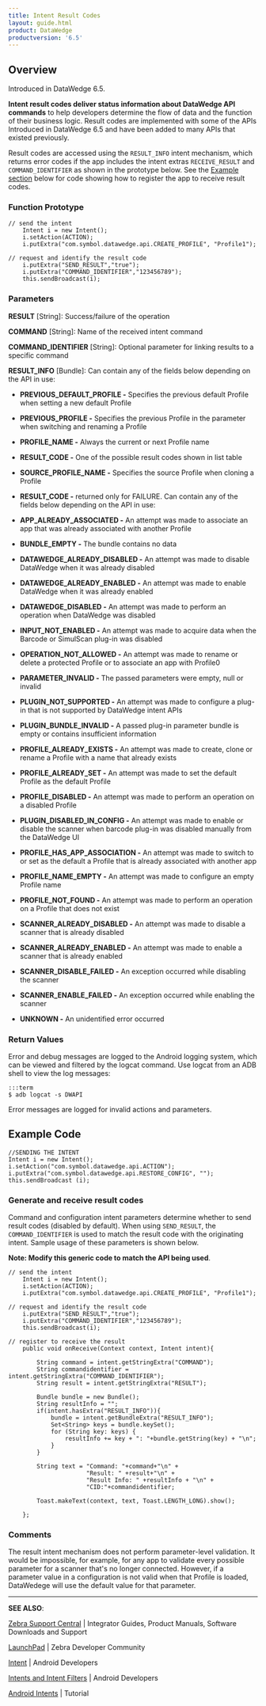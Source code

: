 ```yaml
---
title: Intent Result Codes 
layout: guide.html
product: DataWedge
productversion: '6.5'
---
```


## Overview

Introduced in DataWedge 6.5.

**Intent result codes deliver status information about DataWedge API commands** to help developers determine the flow of data and the function of their business logic. Result codes are implemented with some of the APIs Introduced in DataWedge 6.5 and have been added to many APIs that existed previously.  

Result codes are accessed using the `RESULT_INFO` intent mechanism, which returns error codes if the app includes the intent extras `RECEIVE_RESULT` and `COMMAND_IDENTIFIER` as shown in the prototype below. See the [Example section](#example) below for code showing how to register the app to receive result codes. 

### Function Prototype

	// send the intent
		Intent i = new Intent();
		i.setAction(ACTION);
		i.putExtra("com.symbol.datawedge.api.CREATE_PROFILE", "Profile1");

	// request and identify the result code
		i.putExtra("SEND_RESULT","true");
		i.putExtra("COMMAND_IDENTIFIER","123456789");
		this.sendBroadcast(i);

### Parameters

**RESULT** [String]: Success/failure of the operation

**COMMAND** [String]: Name of the received intent command

**COMMAND_IDENTIFIER** [String]: Optional parameter for linking results to a specific command

**RESULT_INFO** [Bundle]: Can contain any of the fields below depending on the API in use: 

* **PREVIOUS_DEFAULT_PROFILE -** Specifies the previous default Profile when setting a new default Profile
* **PREVIOUS_PROFILE -** Specifies the previous Profile in the parameter when switching and renaming a Profile
* **PROFILE_NAME -** Always the current or next Profile name
* **RESULT_CODE -** One of the possible result codes shown in list table
* **SOURCE_PROFILE_NAME -** Specifies the source Profile when cloning a Profile
* **RESULT_CODE -** returned only for FAILURE. Can contain any of the fields below depending on the API in use:

 * **APP_ALREADY_ASSOCIATED -** An attempt was made to associate an app that was already associated with another Profile
 * **BUNDLE_EMPTY -** The bundle contains no data
 * **DATAWEDGE_ALREADY_DISABLED -** An attempt was made to disable DataWedge when it was already disabled
 * **DATAWEDGE_ALREADY_ENABLED -** An attempt was made to enable DataWedge when it was already enabled
 * **DATAWEDGE_DISABLED -** An attempt was made to perform an operation when DataWedge was disabled
 * **INPUT_NOT_ENABLED -** An attempt was made to acquire data when the Barcode or SimulScan plug-in was disabled
 * **OPERATION_NOT_ALLOWED -** An attempt was made to rename or delete a protected Profile or to associate an app with Profile0
 * **PARAMETER_INVALID -** The passed parameters were empty, null or invalid
 * **PLUGIN_NOT_SUPPORTED -** An attempt was made to configure a plug-in that is not supported by DataWedge intent APIs
 * **PLUGIN_BUNDLE_INVALID -** A passed plug-in parameter bundle is empty or contains insufficient information
 * **PROFILE_ALREADY_EXISTS -** An attempt was made to create, clone or rename a Profile with a name that already exists
 * **PROFILE_ALREADY_SET -** An attempt was made to set the default Profile as the default Profile
 * **PROFILE_DISABLED -** An attempt was made to perform an operation on a disabled Profile
 * **PLUGIN_DISABLED_IN_CONFIG -** An attempt was made to enable or disable the scanner when barcode plug-in was disabled manually from the DataWedge UI
 * **PROFILE_HAS_APP_ASSOCIATION -** An attempt was made to switch to or set as the default a Profile that is already associated with another app
 * **PROFILE_NAME_EMPTY -** An attempt was made to configure an empty Profile name
 * **PROFILE_NOT_FOUND -** An attempt was made to perform an operation on a Profile that does not exist
 * **SCANNER_ALREADY_DISABLED -** An attempt was made to disable a scanner that is already disabled
 * **SCANNER_ALREADY_ENABLED -** An attempt was made to enable a scanner that is already enabled
 * **SCANNER_DISABLE_FAILED -** An exception occurred while disabling the scanner
 * **SCANNER_ENABLE_FAILED -** An exception occurred while enabling the scanner
 * **UNKNOWN -** An unidentified error occurred

### Return Values

Error and debug messages are logged to the Android logging system, which can be viewed and filtered by the logcat command. Use logcat from an ADB shell to view the log messages:

	:::term
	$ adb logcat -s DWAPI

Error messages are logged for invalid actions and parameters.

## Example Code

	//SENDING THE INTENT
	Intent i = new Intent();
	i.setAction("com.symbol.datawedge.api.ACTION");
	i.putExtra("com.symbol.datawedge.api.RESTORE_CONFIG", "");
	this.sendBroadcast (i);

### Generate and receive result codes
Command and configuration intent parameters determine whether to send result codes (disabled by default). When using `SEND_RESULT`, the `COMMAND_IDENTIFIER` is used to match the result code with the originating intent. Sample usage of these parameters is shown below. 

**Note: Modify this generic code to match the API being used**.  

	// send the intent
		Intent i = new Intent();
		i.setAction(ACTION);
		i.putExtra("com.symbol.datawedge.api.CREATE_PROFILE", "Profile1");

	// request and identify the result code
		i.putExtra("SEND_RESULT","true");
		i.putExtra("COMMAND_IDENTIFIER","123456789");
		this.sendBroadcast(i);

	// register to receive the result
		public void onReceive(Context context, Intent intent){

		    String command = intent.getStringExtra("COMMAND");
		    String commandidentifier = intent.getStringExtra("COMMAND_IDENTIFIER");
		    String result = intent.getStringExtra("RESULT");

		    Bundle bundle = new Bundle();
		    String resultInfo = "";
		    if(intent.hasExtra("RESULT_INFO")){
		        bundle = intent.getBundleExtra("RESULT_INFO");
		        Set<String> keys = bundle.keySet();
		        for (String key: keys) {
		            resultInfo += key + ": "+bundle.getString(key) + "\n";
		        }
		    }

		    String text = "Command: "+command+"\n" +
		                  "Result: " +result+"\n" +
		                  "Result Info: " +resultInfo + "\n" +
		                  "CID:"+commandidentifier;
		    
		    Toast.makeText(context, text, Toast.LENGTH_LONG).show();

		};


### Comments

The result intent mechanism does not perform parameter-level validation. It would be impossible, for example, for any app to validate every possible parameter for a scanner that's no longer connected. However, if a parameter value in a configuration is not valid when that Profile is loaded, DataWedege will use the default value for that parameter.  

-----

**SEE ALSO**:

[Zebra Support Central](https://www.zebra.com/us/en/support-downloads.html) | Integrator Guides, Product Manuals, Software Downloads and Support

[LaunchPad](https://developer.zebra.com/welcome) | Zebra Developer Community

[Intent](https://developer.android.com/reference/android/content/Intent.html) | Android Developers

[Intents and Intent Filters](http://developer.android.com/guide/components/intents-filters.html) | Android Developers

[Android Intents](http://www.vogella.com/tutorials/AndroidIntent/article.html) | Tutorial

